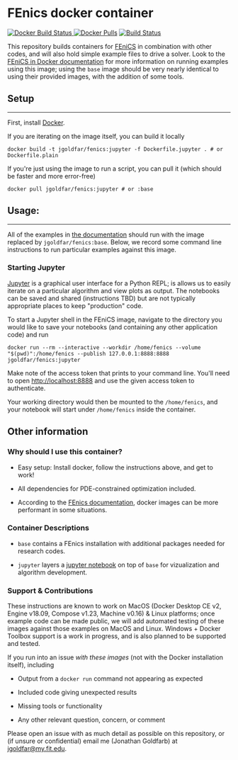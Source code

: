 FEnics docker container
=====

[![Docker Build Status](https://img.shields.io/docker/automated/jgoldfar/fenics.svg) ![Docker Pulls](https://img.shields.io/docker/pulls/jgoldfar/fenics.svg)](https://hub.docker.com/r/jgoldfar/fenics/)
[![Build Status](https://travis-ci.org/jgoldfar/fenics-docker.svg?branch=master)](https://travis-ci.org/jgoldfar/fenics-docker)

This repository builds containers for [FEniCS](https://fenicsproject.org/) in combination with other codes, and will also hold simple example files to drive a solver.
Look to the [FEniCS in Docker documentation](https://fenics.readthedocs.io/projects/containers/en/latest/) for more information on running examples using this image; using the `base` image should be very nearly identical to using their provided images, with the addition of some tools.

## Setup
-----

First, install [Docker](https://docs.docker.com/engine/getstarted/step_one/).

If you are iterating on the image itself, you can build it locally

```shell
docker build -t jgoldfar/fenics:jupyter -f Dockerfile.jupyter . # or Dockerfile.plain
```

If you're just using the image to run a script, you can pull it (which should be faster and more error-free)
```shell
docker pull jgoldfar/fenics:jupyter # or :base
```

## Usage:
-----

All of the examples in [the documentation](https://fenics.readthedocs.io/projects/containers/en/latest/) should run with the image replaced by `jgoldfar/fenics:base`.
Below, we record some command line instructions to run particular examples against this image.

### Starting Jupyter

[Jupyter](http://www.jupyter.org) is a graphical user interface for a Python REPL; is allows us to easily iterate on a particular algorithm and view plots as output.
The notebooks can be saved and shared (instructions TBD) but are not typically appropriate places to keep "production" code.

To start a Jupyter shell in the FEniCS image, navigate to the directory you would like to save your notebooks (and containing any other application code) and run

```shell
docker run --rm --interactive --workdir /home/fenics --volume "$(pwd)":/home/fenics --publish 127.0.0.1:8888:8888 jgoldfar/fenics:jupyter
```

Make note of the access token that prints to your command line.
You'll need to open [http://localhost:8888](http://localhost:8888) and use the given access token to authenticate.

Your working directory would then be mounted to the `/home/fenics`, and your notebook will start under `/home/fenics` inside the container.

## Other information

### Why should I use this container?

- Easy setup: Install docker, follow the instructions above, and get to work!

- All dependencies for PDE-constrained optimization included.

- According to the [FEnics documentation](https://fenics.readthedocs.io/projects/containers/en/latest/performance.html), docker images can be more performant in some situations.

### Container Descriptions

* `base` contains a FEnics installation with additional packages needed for research codes.

* `jupyter` layers a [jupyter notebook](https://www.jupyter.org) on top of `base` for vizualization and algorithm development.

### Support & Contributions

These instructions are known to work on MacOS (Docker Desktop CE v2, Engine v18.09, Compose v1.23, Machine v0.16) & Linux platforms; once example code can be made public, we will add automated testing of these images against those examples on MacOS and Linux.
Windows + Docker Toolbox support is a work in progress, and is also planned to be supported and tested.

If you run into an issue *with these images* (not with the Docker installation itself), including

- Output from a `docker run` command not appearing as expected

- Included code giving unexpected results

- Missing tools or functionality

- Any other relevant question, concern, or comment

Please open an issue with as much detail as possible on this repository, or (if unsure or confidential) email me (Jonathan Goldfarb) at jgoldfar@my.fit.edu.

